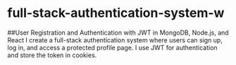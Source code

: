 # full-stack-authentication-system-w
##User Registration and Authentication with JWT in MongoDB,
Node.js, and React
I create a full-stack authentication system where users can sign up, log in, and access a
protected profile page. I use JWT for authentication and store the token in cookies.
